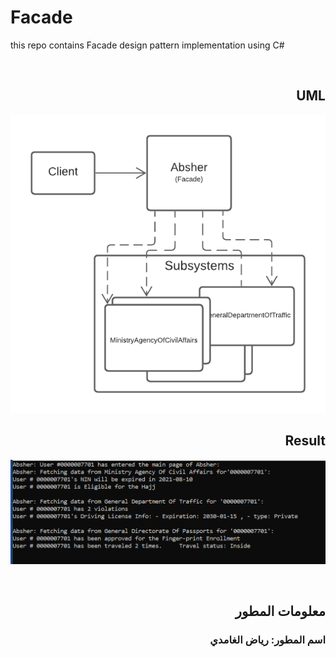 # Facade
this repo contains Facade design pattern implementation using C#


<br/> 
<div dir="rtl" >
  
## UML
  
![UMK](https://github.com/1Riyad/Facade/blob/main/DP_Facede/ERdiagram.png)  
  
## Result
![Demo](https://github.com/1Riyad/Facade/blob/main/DP_Facede/result.png)  
  
  
<br/>
  
##  معلومات المطور
###  اسم المطور:  رياض الغامدي
###

</div>
